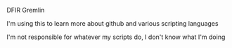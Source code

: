 DFIR Gremlin

I'm using this to learn more about github and various scripting languages 

I'm not responsible for whatever my scripts do, I don't know what I'm doing 
